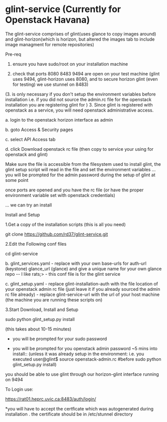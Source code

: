 glint-service (Currently for Openstack Havana)
=============
The glint-service comprises of glint(uses glance to copy images around) and glint-horizon(which is horizon, but altered the images tab to include image managment for remote repositories)

Pre-req 

1. ensure you have sudo/root on your installation machine

2. check that ports 8080 8483 9494 are open on your test machine 
(glint uses 9494, glint-horizon uses 8080, and to secure horizon glint (even for testing) we use stunnel on 8483)

(3. is only necessary if you don't setup the environment variables before installation i.e. if you did not source the admin.rc file for the openstack installation you are registering glint for )
3. Since glint is registered with openstack as a service, you will need openstack administrative access. 

   a. login to the openstack horizon interface as admin
   
   b. goto Access & Security pages
   
   c. select API Access tab
   
   d. click Download openstack rc file (then copy to service your using for openstack and glint)


Make sure the file is accessible from the filesystem used to install glint, the glint setup script will read in the 
file and set the environment variables ... you will be prompted for the admin password during the setup of glint at some point

once ports are opened and you have the rc file 
(or have the proper environment variable set with openstack credentials) 

... we can try an install

Install and Setup

1.Get a copy of the installation scripts (this is all you need)

git clone https://github.com/rd37/glint-service.git



2.Edit the Following conf files

   cd glint-service

   b. glint\_services.yaml - replace with your own base-urls for auth-url (keystone) glance\_url (glance) and give a unique name for your own glance repo -- I like rats;> - this conf file is for the glint service
  
   c. glint\_setup.yaml 
      - replace glint-installation-auth with the file location of your openstack admin rc file (just leave it if you already sourced the admin rc file already)
      - replace glint-service-url with the url of your host machine (the machine you are running these scripts on)


3.Start Download, Install and Setup

sudo python glint_setup.py install




(this takes about 10-15 minutes)

* you will be prompted for your sudo password

* you will be prompted for you openstack admin password ~5 mins into install:: (unless it was already setup in the environment: i.e. you executed user@glint$  source openstack-admin.rc   #before sudo python glint_setup.py install)



you should be able to use glint through our horizon-glint interface running on 9494

To Login use:

https://rat01.heprc.uvic.ca:8483/auth/login/

*you will have to accept the certficate which was autogenerated during installation . the certificate should be in /etc/stunnel directory

